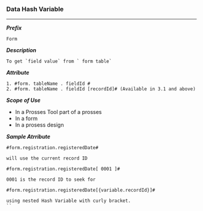 ### Data Hash Variable ###

---

***Prefix***

```
Form
```

***Description***
```
To get `field value` from ` form table`
```
***Attribute***

``` 
1. #form. tableName . fieldId #
2. #form. tableName . fieldId [recordId]# (Available in 3.1 and above)
```

***Scope of Use***

- In a Prosses Tool part of a prosses 
- In a form
- In a prosess design 

***Sample Atrribute***


`#form.registration.registeredDate#` 
```
will use the current record ID
```
`#form.registration.registeredDate[ 0001 ]#` 
```
0001 is the record ID to seek for
```
`#form.registration.registeredDate[{variable.recordId}]#` 
```
using nested Hash Variable with curly bracket.
``
